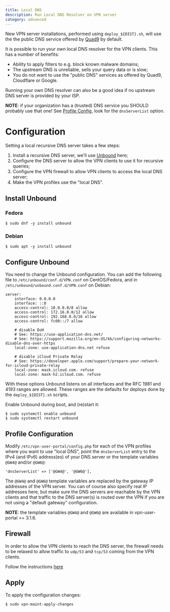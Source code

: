 ```yaml
---
title: Local DNS
description: Run Local DNS Resolver on VPN server
category: advanced
---
```


New VPN server installations, performed using `deploy_${DIST}.sh`, will use the 
the public DNS service offered by [Quad9](https://quad9.net/) by default.

It is possible to run your own local DNS resolver for the VPN clients. This has 
a number of benefits:

- Ability to apply filters to e.g. block known malware domains;
- The upstream DNS is unreliable, sells your query data or is slow;
- You do not want to use the "public DNS" services as offered by Quad9, 
  Cloudflare or Google.

Running your own DNS resolver can also be a good idea if no upstream DNS server 
is provided by your ISP.

**NOTE**: if your organization has a (trusted) DNS service you SHOULD probably
use that one! See [Profile Config](PROFILE_CONFIG.md), look for the 
`dnsServerList` option.

# Configuration

Setting a local recursive DNS server takes a few steps:

1. Install a recursive DNS server, we'll use 
   [Unbound](https://nlnetlabs.nl/projects/unbound/about/) here;
2. Configure the DNS server to allow the VPN clients to use it for recursive
   queries;
3. Configure the VPN firewall to allow VPN clients to access the local DNS 
   server;
4. Make the VPN profiles use the "local DNS".

## Install Unbound

### Fedora

```
$ sudo dnf -y install unbound
```

### Debian 

```
$ sudo apt -y install unbound
```

## Configure Unbound

You need to change the Unbound configuration. You can add the following file
to `/etc/unbound/conf.d/VPN.conf` on CentOS/Fedora, and in 
`/etc/unbound/unbound.conf.d/VPN.conf` on Debian:

```
server:
    interface: 0.0.0.0
    interface: ::0
    access-control: 10.0.0.0/8 allow
    access-control: 172.16.0.0/12 allow
    access-control: 192.168.0.0/16 allow
    access-control: fc00::/7 allow

    # disable DoH
    # See: https://use-application-dns.net/
    # See: https://support.mozilla.org/en-US/kb/configuring-networks-disable-dns-over-https
    local-zone: use-application-dns.net refuse
    
    # disable iCloud Private Relay
    # See: https://developer.apple.com/support/prepare-your-network-for-icloud-private-relay
    local-zone: mask.icloud.com. refuse
    local-zone: mask-h2.icloud.com. refuse
```

With these options Unbound listens on all interfaces and the RFC 1981 and 4193 
ranges are allowed. These ranges are the defaults for deploys done by the 
`deploy_${DIST}.sh` scripts.

Enable Unbound during boot, and (re)start it:

```
$ sudo systemctl enable unbound
$ sudo systemctl restart unbound
```

## Profile Configuration

Modify `/etc/vpn-user-portal/config.php` for each of the VPN profiles 
where you want to use "local DNS", point the `dnsServerList` entry to
the IPv4 (and IPv6) address(es) of your DNS server or the template variables
`@GW4@` and/or `@GW6@`:

```
'dnsServerList' => ['@GW4@', '@GW6@'],
```

The `@GW4@` and `@GW6@` template variables are replaced by the gateway IP 
addresses of the VPN server. You can of course also specify real IP addresses 
here, but make sure the DNS servers are reachable by the VPN clients and that 
traffic to the DNS server(s) is routed over the VPN if you are not using a 
"default gateway" configuration.

**NOTE**: the template variables `@GW4@` and `@GW6@` are available in 
vpn-user-portal >= 3.1.6. 

## Firewall

In order to allow the VPN clients to reach the DNS server, the firewall needs
to be relaxed to allow traffic to `udp/53` and `tcp/53` coming from the VPN 
clients.

Follow the instructions [here](FIREWALL.md#local-dns)

## Apply

To apply the configuration changes:

```
$ sudo vpn-maint-apply-changes
```
